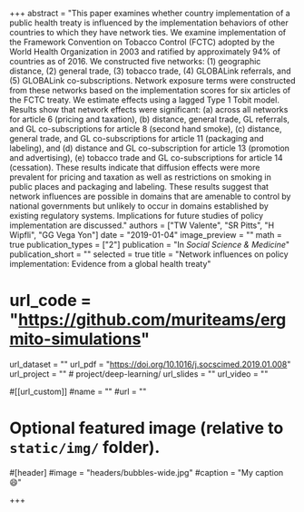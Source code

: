 +++
abstract = "This paper examines whether country implementation of a public health treaty is influenced by the implementation behaviors of other countries to which they have network ties. We examine implementation of the Framework Convention on Tobacco Control (FCTC) adopted by the World Health Organization in 2003 and ratified by approximately 94% of countries as of 2016. We constructed five networks: (1) geographic distance, (2) general trade, (3) tobacco trade, (4) GLOBALink referrals, and (5) GLOBALink co-subscriptions. Network exposure terms were constructed from these networks based on the implementation scores for six articles of the FCTC treaty. We estimate effects using a lagged Type 1 Tobit model. Results show that network effects were significant: (a) across all networks for article 6 (pricing and taxation), (b) distance, general trade, GL referrals, and GL co-subscriptions for article 8 (second hand smoke), (c) distance, general trade, and GL co-subscriptions for article 11 (packaging and labeling), and (d) distance and GL co-subscription for article 13 (promotion and advertising), (e) tobacco trade and GL co-subscriptions for article 14 (cessation). These results indicate that diffusion effects were more prevalent for pricing and taxation as well as restrictions on smoking in public places and packaging and labeling. These results suggest that network influences are possible in domains that are amenable to control by national governments but unlikely to occur in domains established by existing regulatory systems. Implications for future studies of policy implementation are discussed."
authors = ["TW Valente", "SR Pitts", "H Wipfli", "GG Vega Yon"]
date = "2019-01-04"
image_preview = ""
math = true
publication_types = ["2"]
publication = "In *Social Science & Medicine*"
publication_short = ""
selected = true
title = "Network influences on policy implementation: Evidence from a global health treaty"
# url_code = "https://github.com/muriteams/ergmito-simulations"
url_dataset = ""
url_pdf = "https://doi.org/10.1016/j.socscimed.2019.01.008"
url_project = "" # project/deep-learning/
url_slides = ""
url_video = ""

#[[url_custom]]
#name = ""
#url = ""

# Optional featured image (relative to `static/img/` folder).
#[header]
#image = "headers/bubbles-wide.jpg"
#caption = "My caption :smile:"

+++
